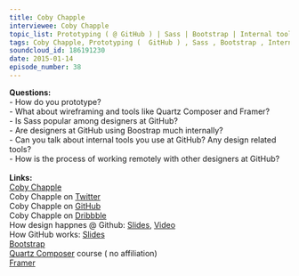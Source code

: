 ```yaml
--- 
title: Coby Chapple
interviewee: Coby Chapple
topic_list: Prototyping ( @ GitHub ) | Sass | Bootstrap | Internal tools | Remote work
tags: Coby Chapple, Prototyping (  GitHub ) , Sass , Bootstrap , Internal tools , Remote work
soundcloud_id: 186191230
date: 2015-01-14
episode_number: 38
---
```

 
<p class="show_notes_display"><b>Questions:</b><br>- How do you prototype?<br>- What about wireframing and tools like Quartz Composer and Framer?<br>- Is Sass popular among designers at GitHub?<br>- Are designers at GitHub using Boostrap much internally?<br>- Can you talk about internal tools you use at GitHub? Any design related tools?<br>- How is the process of working remotely with other designers at GitHub?<br><br><b>Links:</b><br><a rel="nofollow" target="_blank" href="http://cobyism.com/">Coby Chapple</a><br>Coby Chapple on <a rel="nofollow" target="_blank" href="https://twitter.com/cobyism">Twitter</a><br>Coby Chapple on <a rel="nofollow" target="_blank" href="https://github.com/cobyism">GitHub</a><br>Coby Chapple on <a rel="nofollow" target="_blank" href="https://dribbble.com/cobyism">Dribbble</a><br>How design happnes @ Github: <a rel="nofollow" target="_blank" href="https://speakerdeck.com/cobyism/how-design-happens-at-github-scotlandjs-2014">Slides</a>, <a rel="nofollow" target="_blank" href="http://vimeo.com/96430140">Video</a><br>How GitHub works: <a rel="nofollow" target="_blank" href="https://speakerdeck.com/cobyism/how-github-works-github-kaigi-tokyo-2014">Slides</a><br><a rel="nofollow" target="_blank" href="http://getbootstrap.com/">Bootstrap</a><br><a rel="nofollow" target="_blank" href="http://scotthurff.com/qc/">Quartz Composer</a> course ( no affiliation)<br><a rel="nofollow" target="_blank" href="http://framerjs.com/">Framer</a><br><br></p>
